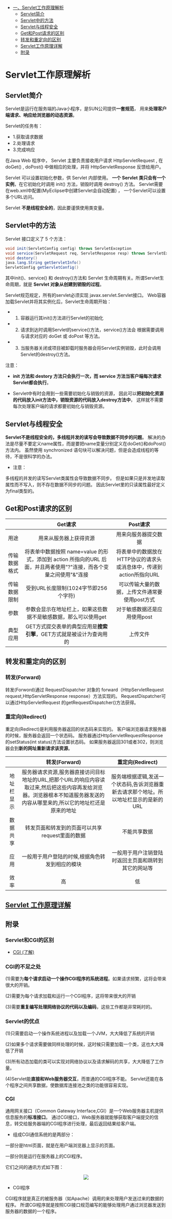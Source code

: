 <!-- GFM-TOC -->
* [一、Servlet工作原理解析](#Servlet工作原理解析)
   * [Servlet简介](#Servlet简介)
   * [Servlet中的方法](#Servlet中的方法)
   * [Servlet与线程安全](#Servlet与线程安全)
   * [Get和Post请求的区别](#Get和Post请求的区别)
   * [转发和重定向的区别](#转发和重定向的区别)
   * [Servlet工作原理详解](#Servlet工作原理详解) 
   * [附录](#附录)
<!-- GFM-TOC -->

# Servlet工作原理解析
## Servlet简介
Servlet是运行在服务端的Java小程序，是SUN公司提供**一套规范**，
用来**处理客户端请求、响应给浏览器的动态资源**。

Servlet的任务有：
- 1.获取请求数据
- 2.处理请求
- 3.完成响应


在Java Web 程序中， Servlet 主要负责接收用户请求 HttpServletRequest ,
在 doGet() , doPost() 中做相应的处理，并将 HttpServletResponse 反馈给用户。

Servlet 可以设置初始化参数，供 Servlet 内部使用。
**一个 Servlet 类只会有一个实例**，在它初始化时调用 init() 方法，销毁时调用 destroy() 方法。
Servlet需要在web.xml中配置(MyEclipse中创建Servlet会自动配置) ，
一个Servlet可以设置多个URL访问。

Servlet **不是线程安全的**，因此要谨慎使用类变量。

## Servlet中的方法
Servlet 接口定义了 5 个方法：
```java
void init(ServletConfig config) throws ServletException
void service(ServletRequest req, ServletResponse resp) throws ServletException, java.io.IOException
void destory()
java.lang.String getServletInfo()
ServletConfig getServletConfig()
```

其中init()、service() 和 destroy()方法和 Servlet 生命周期有关。所谓Servlet生命周期，就是 **Servlet 对象从创建到销毁的过程**。

Servlet规范规定，所有的servlet必须实现 javax.servlet.Servlet接口。
Web容器加载Servlet并将其实例化后，Servlet生命周期开始：

- 1. 容器运行其init()方法进行Servlet的初始化

- 2. 请求到达时调用Servlet的service()方法，service()方法会
根据需要调用与请求对应的 doGet 或 doPost 等方法。
     
- 3. 当服务器关闭或项目被卸载时服务器会将Servlet实例销毁，此时会调用Servlet的destroy()方法。
     
注意：

- **init 方法和 destory 方法只会执行一次，而 service 方法当客户端每次请求Servlet都会执行**。

- Servlet中有时会用到一些需要初始化与销毁的资源，
因此可以**把初始化资源的代码放入init方法中，销毁资源的代码放入destroy方法中**，
这样就不需要每次处理客户端的请求都要初始化与销毁资源。

## Servlet与线程安全

**Servlet不是线程安全的，多线程并发的读写会导致数据不同步的问题**。
解决的办法是尽量不要定义name属性，而是要把name变量分别定义在doGet()和doPost()方法内。
虽然使用 synchronized 语句块可以解决问题，但是会造成线程的等待，不是很科学的办法。 

- 注意：

多线程的并发的读写Servlet类属性会导致数据不同步。
但是如果只是并发地读取属性而不写入，则不存在数据不同步的问题。
因此Servlet里的只读属性最好定义为final类型的。

## Get和Post请求的区别

|  | Get请求 | Post请求 |
| :--: | :--: | :--: |
| 用途  | 用来从服务器上获得资源  |  用来向服务器提交数据  |
| 传输数据格式 | 将表单中数据按照 name=value 的形式，添加到 action 所指向的URL 后面，并且两者使用"?"连接，而各个变量之间使用"&"连接  | 将表单中的数据放在HTTP协议的请求头或消息体中，传递到action所指向URL |
| 传输数据限制 | 受到URL长度限制(1024字节即256个字符) | 可以传输大量的数据，上传文件通常要使用post方式 |
| 参数 | 参数会显示在地址栏上，如果这些数据不是敏感数据，那么可以使用get | 对于敏感数据还是应用使用post | 
| 典型应用 | GET方式提交表单的典型应用是**搜索引擎**，GET方式就是被设计为查询用的 | 上传文件 |


## 转发和重定向的区别
### 转发(Forward)

转发(Forword)通过 RequestDispatcher 对象的
forward（HttpServletRequest request,HttpServletResponse response）方法实现的。
RequestDispatcher可以通过HttpServletRequest 的getRequestDispatcher()方法获得。

### 重定向(Redirect)

重定向(Redirect)是利用服务器返回的状态码来实现的。
客户端浏览器请求服务器的时候，服务器会返回一个状态码。
服务器通过HttpServletRequestResponse的setStatus(int status)方法设置状态码。
如果服务器返回301或者302，则浏览器会到**新的网址重新请求该资源**。

| | 转发(Forward) | 重定向(Redirect) |
| :--:| :--: | :--: |
| 地址栏显示 | 服务器请求资源,服务器直接访问目标地址的URL,把那个URL的响应内容读取过来,然后把这些内容再发给浏览器。浏览器根本不知道服务器发送的内容从哪里来的,所以它的地址栏还是原来的地址 | 服务端根据逻辑,发送一个状态码,告诉浏览器重新去请求那个地址。所以地址栏显示的是新的URL |
| 数据共享 | 转发页面和转发到的页面可以共享request里面的数据 | 不能共享数据 |
| 应用 | 一般用于用户登陆的时候,根据角色转发到相应的模块 | 一般用于用户注销登陆时返回主页面和跳转到其它的网站等 |
| 效率 | 高 | 低 |

## [Servlet 工作原理详解](https://blog.csdn.net/a724888/article/details/78065232)

## 附录
### Servlet和CGI的区别
- [CGI (了解)](#CGI)

### CGI的不足之处
(1)需要为**每个请求启动一个操作CGI程序的系统进程**。如果请求频繁，这将会带来很大的开销。

(2)需要为每个请求加载和运行一个CGI程序，这将带来很大的开销

(3)需要**重复编写处理网络协议的代码以及编码**，这些工作都是非常耗时的。

### Servlet的优点
(1)只需要启动一个操作系统进程以及加载一个JVM，大大降低了系统的开销

(2)如果多个请求需要做同样处理的时候，这时候只需要加载一个类，这也大大降低了开销

(3)所有动态加载的类可以实现对网络协议以及请求解码的共享，大大降低了工作量。

(4)Servlet能**直接和Web服务器交互**，而普通的CGI程序不能。
Servlet还能在各个程序之间共享数据，使数据库连接池之类的功能很容易实现。

### CGI
通用网关接口（Common Gateway Interface,CGI）是一个Web服务器主机提供信息服务的**标准接口**。
通过CGI接口，Web服务器就能够获取客户端提交的信息，转交给服务器端的CGI程序进行处理，最后返回结果给客户端。

- 组成CGI通信系统的是两部分：

一部分是html页面，就是在用户端浏览器上显示的页面。

一部分则是运行在服务器上的CGI程序。

它们之间的通讯方式如下图：

<div align="center"><img src="pics//00_1.png"/></div>

- CGI程序

CGI程序就是真正的被服务器（如Apache）调用的来处理用户发送过来的数据的程序。
所谓CGI程序就是按照CGI接口规范编写的能够处理用户通过浏览器发送到服务器的数据的一个程序。
